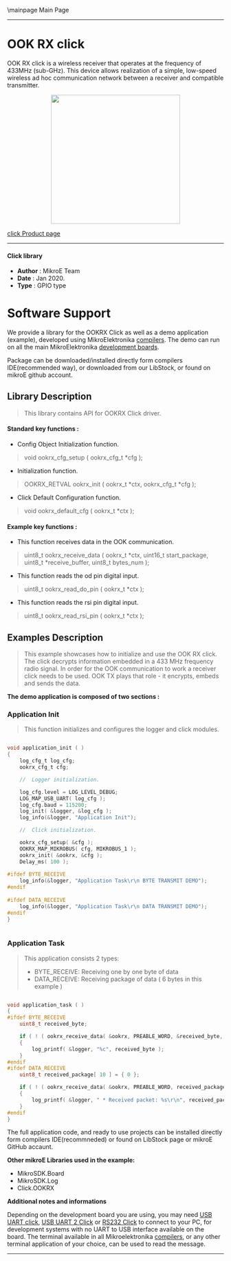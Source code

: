 \mainpage Main Page
 
---
# OOK RX click

OOK RX click is a wireless receiver that operates at the frequency of 433MHz (sub-GHz). This device allows realization of a simple, low-speed wireless ad hoc communication network between a receiver and compatible transmitter.

<p align="center">
  <img src="https://download.mikroe.com/images/click_for_ide/ookrx_click.png" height=300px>
</p>

[click Product page](<https://www.mikroe.com/ook-rx-click>)

---

#### Click library 

- **Author**        : MikroE Team
- **Date**          : Jan 2020.
- **Type**          : GPIO type

# Software Support

We provide a library for the OOKRX Click 
as well as a demo application (example), developed using MikroElektronika 
[compilers](https://shop.mikroe.com/compilers). 
The demo can run on all the main MikroElektronika [development boards](https://shop.mikroe.com/development-boards).

Package can be downloaded/installed directly form compilers IDE(recommended way), or downloaded from our LibStock, or found on mikroE github account. 

## Library Description

> This library contains API for OOKRX Click driver.

#### Standard key functions :

- Config Object Initialization function.
> void ookrx_cfg_setup ( ookrx_cfg_t *cfg ); 
 
- Initialization function.
> OOKRX_RETVAL ookrx_init ( ookrx_t *ctx, ookrx_cfg_t *cfg );

- Click Default Configuration function.
> void ookrx_default_cfg ( ookrx_t *ctx );


#### Example key functions :

- This function receives data in the OOK communication.
> uint8_t ookrx_receive_data ( ookrx_t *ctx, uint16_t start_package, 
                               uint8_t *receive_buffer, uint8_t bytes_num );
 
- This function reads the od pin digital input.
> uint8_t ookrx_read_do_pin ( ookrx_t *ctx );

- This function reads the rsi pin digital input.
> uint8_t ookrx_read_rsi_pin ( ookrx_t *ctx );

## Examples Description

> This example showcases how to initialize and use the OOK RX click. The click decrypts information
  embedded in a 433 MHz frequency radio signal. In order for the OOK communication to work a receiver
  click needs to be used. OOK TX plays that role - it encrypts, embeds and sends the data.

**The demo application is composed of two sections :**

### Application Init 

> This function initializes and configures the logger and click modules. 

```c

void application_init ( )
{
    log_cfg_t log_cfg;
    ookrx_cfg_t cfg;

    //  Logger initialization.

    log_cfg.level = LOG_LEVEL_DEBUG;
    LOG_MAP_USB_UART( log_cfg );
    log_cfg.baud = 115200;
    log_init( &logger, &log_cfg );
    log_info(&logger, "Application Init");

    //  Click initialization.

    ookrx_cfg_setup( &cfg );
    OOKRX_MAP_MIKROBUS( cfg, MIKROBUS_1 );
    ookrx_init( &ookrx, &cfg );
    Delay_ms( 100 );
    
#ifdef BYTE_RECEIVE
    log_info(&logger, "Application Task\r\n BYTE TRANSMIT DEMO");
#endif
    
#ifdef DATA_RECEIVE
    log_info(&logger, "Application Task\r\n DATA TRANSMIT DEMO");
#endif
}
  
```

### Application Task

> This application consists 2 types:
>  - BYTE_RECEIVE: Receiving one by one byte of data
>  - DATA_RECEIVE: Receiving package of data ( 6 bytes in this example )

```c

void application_task ( )
{
#ifdef BYTE_RECEIVE
    uint8_t received_byte;

    if ( ! ( ookrx_receive_data( &ookrx, PREABLE_WORD, &received_byte, 1 ) ) )
    {
        log_printf( &logger, "%c", received_byte );
    }
#endif
#ifdef DATA_RECEIVE
    uint8_t received_package[ 10 ] = { 0 };

    if ( ! ( ookrx_receive_data( &ookrx, PREABLE_WORD, received_package, 6 ) ) )
    {
        log_printf( &logger, " * Received packet: %s\r\n", received_package );
    }
#endif
}  

```

The full application code, and ready to use projects can be  installed directly form compilers IDE(recommneded) or found on LibStock page or mikroE GitHub accaunt.

**Other mikroE Libraries used in the example:** 

- MikroSDK.Board
- MikroSDK.Log
- Click.OOKRX

**Additional notes and informations**

Depending on the development board you are using, you may need 
[USB UART click](https://shop.mikroe.com/usb-uart-click), 
[USB UART 2 Click](https://shop.mikroe.com/usb-uart-2-click) or 
[RS232 Click](https://shop.mikroe.com/rs232-click) to connect to your PC, for 
development systems with no UART to USB interface available on the board. The 
terminal available in all Mikroelektronika 
[compilers](https://shop.mikroe.com/compilers), or any other terminal application 
of your choice, can be used to read the message.

---
